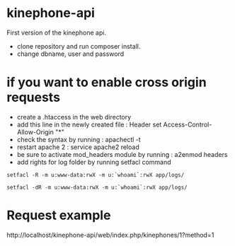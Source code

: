kinephone-api
=============

First version of the kinephone api.

- clone repository  and run composer install.
- change dbname, user and password

if you want to enable cross origin requests
===========================================

- create a .htaccess in the web directory 
- add this line in the newly created file : Header set Access-Control-Allow-Origin "*"
- check the syntax by running : apachectl -t
- restart apache 2 : service apache2 reload
- be sure to activate mod_headers module by running : a2enmod headers
- add rights for log folder by running setfacl command


```setfacl -R -m u:www-data:rwX -m u:`whoami`:rwX app/logs/```

```setfacl -dR -m u:www-data:rwX -m u:`whoami`:rwX app/logs/```

Request example
===============
http://localhost/kinephone-api/web/index.php/kinephones/1?method=1


